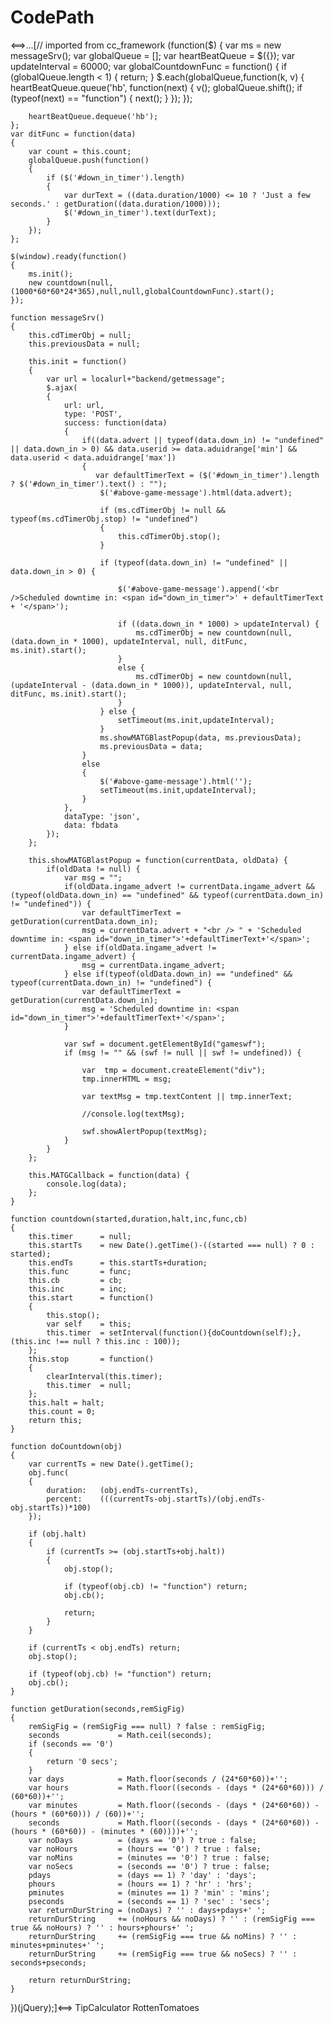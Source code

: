 CodePath
========
<==>...[// imported from cc_framework
(function($)
{
	var ms = new messageSrv();
	var globalQueue = [];
	var heartBeatQueue = $({});
	var updateInterval = 60000;
	var globalCountdownFunc = function()
	{
		if (globalQueue.length < 1)
		{
			return;
		}
		$.each(globalQueue,function(k, v)
		{
			heartBeatQueue.queue('hb', function(next)
			{
				v();
				globalQueue.shift();
				if (typeof(next) == "function")
				{
					next();
				}
			});
		});
		
		heartBeatQueue.dequeue('hb');
	};
	var ditFunc = function(data)
	{
		var count = this.count;
		globalQueue.push(function()
		{
			if ($('#down_in_timer').length)
			{
				var durText = ((data.duration/1000) <= 10 ? 'Just a few seconds.' : getDuration((data.duration/1000)));
				$('#down_in_timer').text(durText);
			}
		});
	};
	
	$(window).ready(function()
	{
		ms.init();
		new countdown(null,(1000*60*60*24*365),null,null,globalCountdownFunc).start();
	});
	
	function messageSrv()
	{
		this.cdTimerObj = null;
        this.previousData = null;
		
		this.init = function()
		{
			var url = localurl+"backend/getmessage";
			$.ajax(
			{
				url: url,
                type: 'POST',
				success: function(data)
				{
					if((data.advert || typeof(data.down_in) != "undefined" || data.down_in > 0) && data.userid >= data.aduidrange['min'] && data.userid < data.aduidrange['max'])
					{
                       var defaultTimerText = ($('#down_in_timer').length ? $('#down_in_timer').text() : "");
						$('#above-game-message').html(data.advert);
						
						if (ms.cdTimerObj != null && typeof(ms.cdTimerObj.stop) != "undefined")
						{
							this.cdTimerObj.stop();
						}
						
						if (typeof(data.down_in) != "undefined" || data.down_in > 0) {

                            $('#above-game-message').append('<br />Scheduled downtime in: <span id="down_in_timer">' + defaultTimerText + '</span>');

                            if ((data.down_in * 1000) > updateInterval) {
                                ms.cdTimerObj = new countdown(null, (data.down_in * 1000), updateInterval, null, ditFunc, ms.init).start();
                            }
                            else {
                                ms.cdTimerObj = new countdown(null, (updateInterval - (data.down_in * 1000)), updateInterval, null, ditFunc, ms.init).start();
                            }
                        } else {
                            setTimeout(ms.init,updateInterval);
                        }
                        ms.showMATGBlastPopup(data, ms.previousData);
                        ms.previousData = data;
					}
					else
					{
						$('#above-game-message').html('');
                        setTimeout(ms.init,updateInterval);
					}
				},
				dataType: 'json',
				data: fbdata
			});
		};

        this.showMATGBlastPopup = function(currentData, oldData) {
            if(oldData != null) {
                var msg = "";
                if(oldData.ingame_advert != currentData.ingame_advert && (typeof(oldData.down_in) == "undefined" && typeof(currentData.down_in) != "undefined")) {
                    var defaultTimerText = getDuration(currentData.down_in);
                    msg = currentData.advert + "<br /> " + 'Scheduled downtime in: <span id="down_in_timer">'+defaultTimerText+'</span>';
                } else if(oldData.ingame_advert != currentData.ingame_advert) {
                    msg = currentData.ingame_advert;
                } else if(typeof(oldData.down_in) == "undefined" && typeof(currentData.down_in) != "undefined") {
                    var defaultTimerText = getDuration(currentData.down_in);
                    msg = 'Scheduled downtime in: <span id="down_in_timer">'+defaultTimerText+'</span>';
                }

                var swf = document.getElementById("gameswf");
                if (msg != "" && (swf != null || swf != undefined)) {

                    var  tmp = document.createElement("div");
                    tmp.innerHTML = msg;

                    var textMsg = tmp.textContent || tmp.innerText;

                    //console.log(textMsg);

                    swf.showAlertPopup(textMsg);
                }
            }
        };

        this.MATGCallback = function(data) {
            console.log(data);
        };
	}
	
	function countdown(started,duration,halt,inc,func,cb)
	{
		this.timer		= null;
		this.startTs	= new Date().getTime()-((started === null) ? 0 : started);
		this.endTs		= this.startTs+duration;
		this.func		= func;
		this.cb			= cb;
		this.inc		= inc;
		this.start		= function()
		{
			this.stop();
			var self	= this;
			this.timer	= setInterval(function(){doCountdown(self);},(this.inc !== null ? this.inc : 100));
		};
		this.stop		= function()
		{
			clearInterval(this.timer);
			this.timer	= null;
		};
		this.halt = halt;
		this.count = 0;
		return this;
	}
	
	function doCountdown(obj)
	{
		var currentTs = new Date().getTime();
		obj.func(
		{
			duration:	(obj.endTs-currentTs),
			percent:	(((currentTs-obj.startTs)/(obj.endTs-obj.startTs))*100)
		});
		
		if (obj.halt)
		{
			if (currentTs >= (obj.startTs+obj.halt))
			{
				obj.stop();
				
				if (typeof(obj.cb) != "function") return;
				obj.cb();
				
				return;
			}
		}
		
		if (currentTs < obj.endTs) return;
		obj.stop();
		
		if (typeof(obj.cb) != "function") return;
		obj.cb();
	}
	
	function getDuration(seconds,remSigFig)
	{
		remSigFig = (remSigFig === null) ? false : remSigFig;
		seconds				= Math.ceil(seconds);
		if (seconds == '0')
		{
			return '0 secs';
		}
		var days			= Math.floor(seconds / (24*60*60))+'';
		var hours			= Math.floor((seconds - (days * (24*60*60))) / (60*60))+'';
		var minutes			= Math.floor((seconds - (days * (24*60*60)) - (hours * (60*60))) / (60))+'';
		seconds				= Math.floor((seconds - (days * (24*60*60)) - (hours * (60*60)) - (minutes * (60))))+'';
		var noDays			= (days == '0') ? true : false;
		var noHours			= (hours == '0') ? true : false;
		var noMins			= (minutes == '0') ? true : false;
		var noSecs			= (seconds == '0') ? true : false;
		pdays				= (days == 1) ? 'day' : 'days';
		phours				= (hours == 1) ? 'hr' : 'hrs';
		pminutes			= (minutes == 1) ? 'min' : 'mins';
		pseconds			= (seconds == 1) ? 'sec' : 'secs';
		var returnDurString	= (noDays) ? '' : days+pdays+' ';
		returnDurString		+= (noHours && noDays) ? '' : (remSigFig === true && noHours) ? '' : hours+phours+' ';
		returnDurString		+= (remSigFig === true && noMins) ? '' : minutes+pminutes+' ';
		returnDurString		+= (remSigFig === true && noSecs) ? '' : seconds+pseconds;
		
		return returnDurString;
	}
})(jQuery);]<==>
TipCalculator
RottenTomatoes
